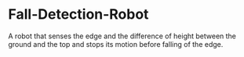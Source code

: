 # Fall-Detection-Robot
A robot that senses the edge and the difference of height between the ground and the top and stops its motion before falling of the edge.
